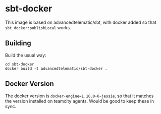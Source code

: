 # sbt-docker

This image is based on advancedtelematic/sbt, with docker added so that `sbt docker:publishLocal` works.

## Building

Build the usual way:

```
cd sbt-docker
docker build -t advancedtelematic/sbt-docker .
```

## Docker Version

The docker version is `docker-engine=1.10.0-0~jessie`, so that it matches the version installed on teamcity agents. Would be good to keep these in sync.
